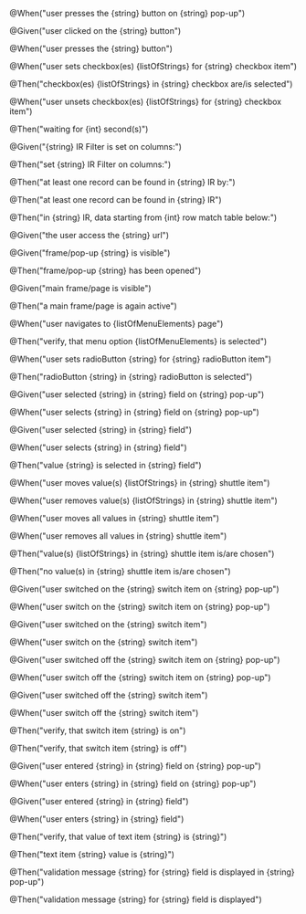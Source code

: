 @When("user presses the {string} button on {string} pop-up")                               

@Given("user clicked on the {string} button")                                              

@When("user presses the {string} button")                                                  

@When("user sets checkbox(es) {listOfStrings} for {string} checkbox item")                 

@Then("checkbox(es) {listOfStrings} in {string} checkbox are/is selected")                 

@When("user unsets checkbox(es) {listOfStrings} for {string} checkbox item")               

@Then("waiting for {int} second(s)")                                                       

@Given("{string} IR Filter is set on columns:")                                            

@Then("set {string} IR Filter on columns:")                                                

@Then("at least one record can be found in {string} IR by:")                               

@Then("at least one record can be found in {string} IR")                                   

@Then("in {string} IR, data starting from {int} row match table below:")                   

@Given("the user access the {string} url")                                                 

@Given("frame/pop-up {string} is visible")                                                 

@Then("frame/pop-up {string} has been opened")                                             

@Given("main frame/page is visible")                                                       

@Then("a main frame/page is again active")                                                 

@When("user navigates to {listOfMenuElements} page")                                       

@Then("verify, that menu option {listOfMenuElements} is selected")                         

@When("user sets radioButton {string} for {string} radioButton item")                      

@Then("radioButton {string} in {string} radioButton is selected")                          

@Given("user selected {string} in {string} field on {string} pop-up")                      

@When("user selects {string} in {string} field on {string} pop-up")                        

@Given("user selected {string} in {string} field")                                         

@When("user selects {string} in {string} field")                                           

@Then("value {string} is selected in {string} field")                                      

@When("user moves value(s) {listOfStrings} in {string} shuttle item")                      

@When("user removes value(s) {listOfStrings} in {string} shuttle item")                    

@When("user moves all values in {string} shuttle item")                                    

@When("user removes all values in {string} shuttle item")                                  

@Then("value(s) {listOfStrings} in {string} shuttle item is/are chosen")                   

@Then("no value(s) in {string} shuttle item is/are chosen")                                

@Given("user switched on the {string} switch item on {string} pop-up")                     

@When("user switch on the {string} switch item on {string} pop-up")                        

@Given("user switched on the {string} switch item")                                        

@When("user switch on the {string} switch item")                                           

@Given("user switched off the {string} switch item on {string} pop-up")                    

@When("user switch off the {string} switch item on {string} pop-up")                       

@Given("user switched off the {string} switch item")                                       

@When("user switch off the {string} switch item")                                          

@Then("verify, that switch item {string} is on")                                           

@Then("verify, that switch item {string} is off")                                          

@Given("user entered {string} in {string} field on {string} pop-up")                       

@When("user enters {string} in {string} field on {string} pop-up")                         

@Given("user entered {string} in {string} field")                                          

@When("user enters {string} in {string} field")                                            

@Then("verify, that value of text item {string} is {string}")                              

@Then("text item {string} value is {string}")                                              

@Then("validation message {string} for {string} field is displayed in {string} pop-up")    

@Then("validation message {string} for {string} field is displayed")						
